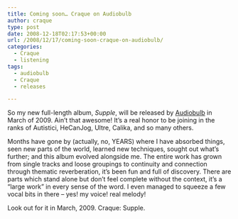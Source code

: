 ```yaml
---
title: Coming soon… Craque on Audiobulb
author: craque
type: post
date: 2008-12-18T02:17:53+00:00
url: /2008/12/17/coming-soon-craque-on-audiobulb/
categories:
  - Craque
  - listening
tags:
  - audiobulb
  - Craque
  - releases

---
```

So my new full-length album, _Supple_, will be released by <a href="http://audiobulb.com" target="_blank">Audiobulb</a> in March of 2009. Ain&#8217;t that awesome! It&#8217;s a real honor to be joining in the ranks of Autistici, HeCanJog, Ultre, Calika, and so many others.

Months have gone by (actually, no, YEARS) where I have absorbed things, seen new parts of the world, learned new techniques, sought out what&#8217;s further; and this album evolved alongside me. The entire work has grown from single tracks and loose groupings to continuity and connection through thematic reverberation, it&#8217;s been fun and full of discovery. There are parts which stand alone but don&#8217;t feel complete without the context, it&#8217;s a &#8220;large work&#8221; in every sense of the word. I even managed to squeeze a few vocal bits in there &#8211; yes! my voice! real melody!

Look out for it in March, 2009. Craque: Supple.